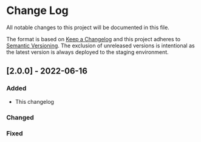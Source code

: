 # Change Log
All notable changes to this project will be documented in this file.
 
The format is based on [Keep a Changelog](http://keepachangelog.com/)
and this project adheres to [Semantic Versioning](http://semver.org/). The exclusion of unreleased versions is intentional as the latest version is always deployed to the staging environment.

## [2.0.0] - 2022-06-16
 
### Added
- This changelog
### Changed
### Fixed

